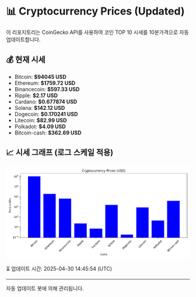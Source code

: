 
# 📊 Cryptocurrency Prices (Updated)

이 리포지토리는 CoinGecko API를 사용하여 코인 TOP 10 시세를 10분가격으로 자동 업데이트합니다.

## 💰 현재 시세
- Bitcoin: **$94045 USD**
- Ethereum: **$1759.72 USD**
- Binancecoin: **$597.33 USD**
- Ripple: **$2.17 USD**
- Cardano: **$0.677874 USD**
- Solana: **$142.12 USD**
- Dogecoin: **$0.170241 USD**
- Litecoin: **$82.99 USD**
- Polkadot: **$4.09 USD**
- Bitcoin-cash: **$362.69 USD**

## 📈 시세 그래프 (로그 스케일 적용)
![Crypto Prices](crypto_prices.png)

⏳ 업데이트 시간: 2025-04-30 14:45:54 (UTC)

---
자동 업데이트 봇에 의해 관리됩니다.
